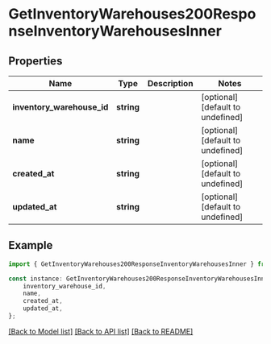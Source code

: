 # GetInventoryWarehouses200ResponseInventoryWarehousesInner


## Properties

Name | Type | Description | Notes
------------ | ------------- | ------------- | -------------
**inventory_warehouse_id** | **string** |  | [optional] [default to undefined]
**name** | **string** |  | [optional] [default to undefined]
**created_at** | **string** |  | [optional] [default to undefined]
**updated_at** | **string** |  | [optional] [default to undefined]

## Example

```typescript
import { GetInventoryWarehouses200ResponseInventoryWarehousesInner } from 'shipstation-client';

const instance: GetInventoryWarehouses200ResponseInventoryWarehousesInner = {
    inventory_warehouse_id,
    name,
    created_at,
    updated_at,
};
```

[[Back to Model list]](../README.md#documentation-for-models) [[Back to API list]](../README.md#documentation-for-api-endpoints) [[Back to README]](../README.md)
